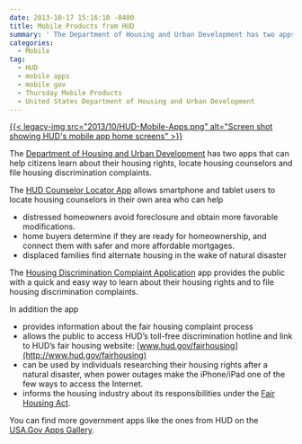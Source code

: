 ```yaml
---
date: 2013-10-17 15:16:10 -0400
title: Mobile Products from HUD
summary: ' The Department of Housing and Urban Development has two apps that can help citizens learn about their housing rights, locate housing counselors and file housing discrimination complaints. The HUD Counselor Locator App allows smartphone and tablet users to locate housing counselors in their own area'
categories:
  - Mobile
tag:
  - HUD
  - mobile apps
  - mobile gov
  - Thursday Mobile Products
  - United States Department of Housing and Urban Development
---
```


[{{< legacy-img src="2013/10/HUD-Mobile-Apps.png" alt="Screen shot showing HUD's mobile app home screens" >}}](https://s3.amazonaws.com/sitesusa/wp-content/uploads/sites/212/2013/10/HUD-Mobile-Apps.png)

The [Department of Housing and Urban Development](http://www.hud.gov) has two apps that can help citizens learn about their housing rights, locate housing counselors and file housing discrimination complaints.

The [HUD Counselor Locator App](http://apps.usa.gov/hud-counselor-locator-app.shtml) allows smartphone and tablet users to locate housing counselors in their own area who can help

  * distressed homeowners avoid foreclosure and obtain more favorable modifications.
  * home buyers determine if they are ready for homeownership, and connect them with safer and more affordable mortgages.
  * displaced families find alternate housing in the wake of natural disaster

The [Housing Discrimination Complaint Application](http://apps.usa.gov/housing-discrimination-complaint-application.shtml) app provides the public with a quick and easy way to learn about their housing rights and to file housing discrimination complaints.

In addition the app

  * provides information about the fair housing complaint process
  * allows the public to access HUD’s toll-free discrimination hotline and link to HUD’s fair housing website: [www.hud.gov/fairhousing](http://www.hud.gov/fairhousing)
  * can be used by individuals researching their housing rights after a natural disaster, when power outages make the iPhone/iPad one of the few ways to access the Internet.
  * informs the housing industry about its responsibilities under the [Fair Housing Act](http://portal.hud.gov/hudportal/HUD?src=/program_offices/fair_housing_equal_opp/FHLaws/yourrights).

You can find more government apps like the ones from HUD on the [USA.Gov Apps Gallery](http://apps.usa.gov).